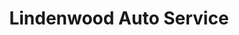 ---
title: "Lindenwood Auto Service"
url: /saint-charles/lindenwood-auto-service/
shop: car repair
---